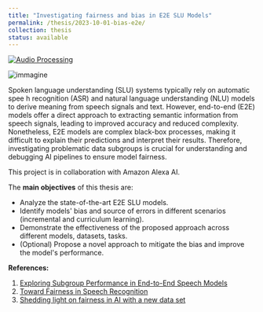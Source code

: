 ```yaml
---
title: "Investigating fairness and bias in E2E SLU Models"
permalink: /thesis/2023-10-01-bias-e2e/
collection: thesis
status: available
---
```


<a href="https://en.wikipedia.org/wiki/Audio_signal_processing"><img src="https://img.shields.io/badge/Audio%20&%20Speech%20Processing-blue" alt="Audio Processing"></a>

![immagine](/images/black_boxes.png)

Spoken language understanding (SLU) systems typically rely on automatic spee h recognition (ASR) and natural language understanding (NLU) models to derive meaning from speech signals and text. However, end-to-end (E2E) models offer a direct approach to extracting semantic information from speech signals, leading to improved accuracy and reduced complexity. 
Nonetheless, E2E models are complex black-box processes, making it difficult to explain their predictions and interpret their results. Therefore, investigating problematic data subgroups is crucial for understanding and debugging AI pipelines to ensure model fairness.

This project is in collaboration with Amazon Alexa AI.

The **main objectives** of this thesis are:
- Analyze the state-of-the-art E2E SLU models.
- Identify models' bias and source of errors in different scenarios (incremental and curriculum learning).
- Demonstrate the effectiveness of the proposed approach across different models, datasets, tasks.
- (Optional) Propose a novel approach to mitigate the bias and improve the model's performance.

**References:**

1. [Exploring Subgroup Performance in End-to-End Speech Models](https://ieeexplore.ieee.org/abstract/document/10095284/)
2. [Toward Fairness in Speech Recognition](https://assets.amazon.science/e4/33/8a2b9e044cc69f7074de4e6c2c7c/toward-fairness-in-speech-recognition-discovery-and-mititation-of-performance-disparities.pdf)
3. [Shedding light on fairness in AI with a new data set](https://ai.facebook.com/blog/shedding-light-on-fairness-in-ai-with-a-new-data-set/)
